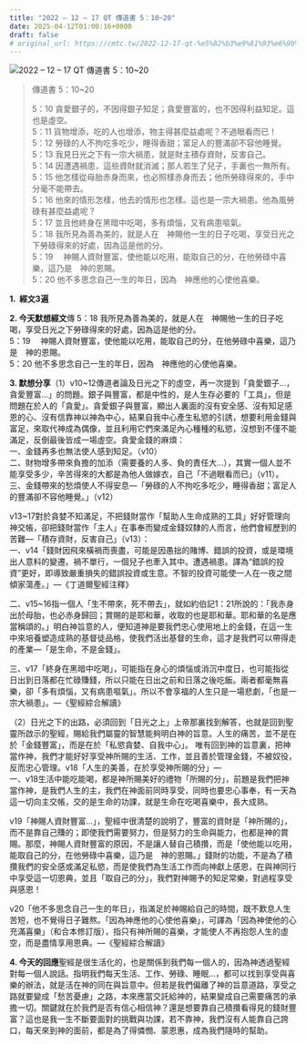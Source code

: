 ```yaml
---
title: "2022 – 12 – 17 QT 傳道書 5：10~20"
date: 2025-04-12T01:00:16+0800
draft: false
# original_url: https://cmtc.tw/2022-12-17-qt-%e5%82%b3%e9%81%93%e6%9b%b8-5%ef%bc%9a1020
---
```


![2022 – 12 – 17 QT 傳道書 5：10~20](/images/qt.jpg  "2022 – 12 – 17 QT 傳道書 5：10~20")

> 傳道書 5：10~20
>
> 5：10 貪愛銀子的，不因得銀子知足；貪愛豐富的，也不因得利益知足。這也是虛空。  
> 5：11 貨物增添，吃的人也增添，物主得甚麼益處呢？不過眼看而已！  
> 5：12 勞碌的人不拘吃多吃少，睡得香甜；富足人的豐滿卻不容他睡覺。  
> 5：13 我見日光之下有一宗大禍患，就是財主積存資財，反害自己。  
> 5：14 因遭遇禍患，這些資財就消滅；那人若生了兒子，手裏也一無所有。  
> 5：15 他怎樣從母胎赤身而來，也必照樣赤身而去；他所勞碌得來的，手中分毫不能帶去。  
> 5：16 他來的情形怎樣，他去的情形也怎樣。這也是一宗大禍患。他為風勞碌有甚麼益處呢？  
> 5：17 並且他終身在黑暗中吃喝，多有煩惱，又有病患嘔氣。  
> 5：18 我所見為善為美的，就是人在　神賜他一生的日子吃喝，享受日光之下勞碌得來的好處，因為這是他的分。  
> 5：19 　神賜人資財豐富，使他能以吃用，能取自己的分，在他勞碌中喜樂，這乃是　神的恩賜。  
> 5：20 他不多思念自己一生的年日，因為　神應他的心使他喜樂。

**1.  經文3遍**

**2. 今天默想經文**傳 5：18 我所見為善為美的，就是人在　神賜他一生的日子吃喝，享受日光之下勞碌得來的好處，因為這是他的分。  
5：19 　神賜人資財豐富，使他能以吃用，能取自己的分，在他勞碌中喜樂，這乃是　神的恩賜。  
5：20 他不多思念自己一生的年日，因為　神應他的心使他喜樂。

**3. 默想分享**（1）v10~12傳道者論及日光之下的虛空，再一次提到「貪愛銀子…，貪愛豐富…」的問題。銀子與豐富，都是中性的，是人生存必要的「工具」，但是問題在於人的「貪愛」。貪愛銀子與豐富，顯出人裏面的沒有安全感、沒有知足感恩的心、沒有信靠神以神為中心，結果自我中心產生私慾的引誘，想要利用金錢與富足，來取代神成為偶像，並且利用它們來滿足內心種種的私慾，沒想到不僅不能滿足，反倒最後皆成一場虛空。貪愛金錢的麻煩：  
一、金錢再多也無法使人感到知足。（v10）  
二、財物增多帶來負擔的加添（需要養的人多、負的責任大…），其實一個人並不能享受多少，辛苦得來的大都是為他人做嫁衣，自己「不過眼看而已」（v11）。  
三、金錢帶來的愁煩使人不得安息—「勞碌的人不拘吃多吃少，睡得香甜；富足人的豐滿卻不容他睡覺。」（v12）

v13~17對於貪婪不知滿足，不把錢財當作「幫助人生命成熟的工具」好好管理向神交帳，卻把錢財當作「主人」在事奉而變成金錢奴隸的人而言，他們會經歷到的苦難—「積存資財，反害自己」（v13）：  
一、v14「錢財因飛來橫禍而喪盡，可能是因愚拙的賭博、錯誤的投資，或是環境出人意料的變遷。禍不單行，一個兒子也牽入其中。遭遇禍患。譯為“錯誤的投資”更好，即導致嚴重損失的錯誤投資或生意。不智的投資可能使一人在一夜之間傾家蕩產。」—《丁道爾聖經注釋》

二、v15~16指一個人「生不帶來，死不帶去」，就如約伯記1：21所說的：「我赤身出於母胎，也必赤身歸回；賞賜的是耶和華，收取的也是耶和華。耶和華的名是應當稱頌的。」明白神旨意的人，便知道神是要我們忠心使用地上的金錢，在這一生中來培養塑造成熟的基督徒品格，使我們活出基督的生命，這才是我們可以帶得走的產業—「是生命，不是金錢」。

三、v17「終身在黑暗中吃喝」，可能指在身心的煩惱或消沉中度日，也可能指從日出到日落都在忙碌賺錢，所以只能在日出之前和日落之後吃飯。兩者都毫無喜樂，卻「多有煩惱，又有病患嘔氣」。所以不會享福的人生只是一場悲劇，「也是一宗大禍患」。—《聖經綜合解讀》

（2）日光之下的出路，必須回到「日光之上」上帝那裏找到解答，也就是回到聖靈所啟示的聖經，賜給我們屬靈的智慧能夠明白神的旨意。人生的痛苦，並不是在於「金錢豐富」，而是在於「私慾貪婪、自我中心」。 唯有回到神的旨意裏，把神當作神，我們才能好好享受神所賜的生活、工作，並且善於管理金錢，不被奴役，反而忠心管理。v18「人生的美善，在於享受神所賜的分」—  
一、v18生活中能吃能喝，都是神所賜美好的禮物「所賜的分」，前題是我們把神當作神，是我們人生的主，我們在神面前同時享受，同時也要忠心事奉，有一天為這一切向主交帳，交的是生命的功課，就是生命在吃喝喜樂中，長大成熟。

v19「神賜人資財豐富…」，聖經中很清楚的說明了，豐富的資財是「神所賜的」，而不是靠自己賺的；即使我們需要努力，但是努力的生命與能力，也都是神的賞賜。那麼，神賜人資財豐富的原因，不是讓人替自己積攢，而是「使他能以吃用，能取自己的分，在他勞碌中喜樂，這乃是　神的恩賜。」錢財的功能，不是為了積攢我們的安全感或滿足私慾，而是使我們為生活工作而向神獻上感恩，在與神同行中享受這一切恩典，並且「取自己的分」，我們對神賜予的知足常樂，對過程享受與感恩！

v20「他不多思念自己一生的年日」，指滿足於神賜給自己的時間，既不歎息人生苦短，也不覺得日子難熬。「因為神應他的心使他喜樂」，可譯為「因為神使他的心充滿喜樂」（和合本修訂版），指只有神所賜的喜樂，才能使人不再抱怨人生的虛空，而是盡情享用恩典。—《聖經綜合解讀》

**4. 今天的回應**聖經是很生活化的，也是關係到我們每一個人的，因為神透過聖經對每一個人說話。指明我們每天生活、工作、勞碌、睡眠…，都可以找到享受與喜樂的辦法，就是活在神的同在與旨意中。但若是我們偏離了神的旨意道路，享受之路就要變成「愁苦憂慮」之路，本來應當交託給神的，結果變成自己需要痛苦的承擔一切。關鍵就在於我們是否有信心相信神？還是想要靠自己積攢看得見的錢財豐富？這也是我一生不斷要面對的挑戰與功課，若不靠神，我們沒有人能靠自己誇口，每天來到神的面前，都是為了得憐憫、蒙恩惠，成為我們隨時的幫助。